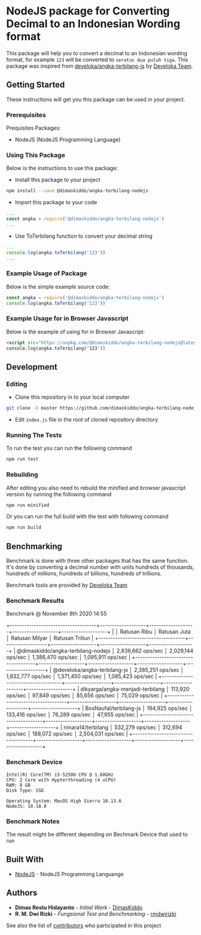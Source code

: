 # NodeJS package for Converting Decimal to an Indonesian Wording format

This package will help you to convert a decimal to an Indonesian wording format, for example `123` will be converted to `seratus dua puluh tiga`. This package was inspired from [develoka/angka-terbilang-js](https://github.com/develoka/angka-terbilang-js) by [Develoka Team](https://github.com/develoka).

## Getting Started

These instructions will get you this package can be used in your project.

### Prerequisites

Prequisites Packages:
* NodeJS (NodeJS Programming Language)

### Using This Package

Below is the instructions to use this package:
* Install this package to your project
```sh
npm install --save @dimaskiddo/angka-terbilang-nodejs
```
* Import this package to your code
```js
...
const angka = require('@dimaskiddo/angka-terbilang-nodejs')
...
```
* Use ToTerbilang function to convert your decimal string
```js
...
console.log(angka.toTerbilang('123'))
...
```

### Example Usage of Package

Below is the simple example source code:
```js
const angka = require('@dimaskiddo/angka-terbilang-nodejs')
console.log(angka.toTerbilang('123'))
```

### Example Usage for in Browser Javascript

Below is the example of using for in Browser Javascript:
```html
<script src="https://unpkg.com/@dimaskiddo/angka-terbilang-nodejs@latest/index.min.js"></script>
console.log(angka.toTerbilang('123'))
```

## Development

### Editing

* Clone this repository in to your local computer
```sh
git clone -b master https://github.com/dimaskiddo/angka-terbilang-nodejs.git
```
* Edit `index.js` file in the root of cloned repository directory

### Running The Tests

To run the test you can run the following command

```sh
npm run test
```

### Rebuilding

After editing you also need to rebuild the minified and browser javascript version by running the following command

```sh
npm run minified
```

Or you can run the full build with the test with following command

```sh
npm run build
```

## Benchmarking

Benchmark is done with three other packages that has the same function. It's done by converting a decimal number with units hundreds of thousands, hundreds of millions, hundreds of billions, hundreds of trillions.

Benchmark tools are provided by [Develoka Team](https://github.com/develoka)

### Benchmark Results

Benchmark @ November 8th 2020 14:55

+------------------------------------+-------------------+-------------------+-------------------+-------------------+
|                                    │ Ratusan Ribu      │ Ratusan Juta      │ Ratusan Milyar    │ Ratusan Triliun   |
+------------------------------------+-------------------+-------------------+-------------------+-------------------+
| @dimaskiddo/angka-terbilang-nodejs │ 2,836,662 ops/sec │ 2,029,144 ops/sec │ 1,386,470 ops/sec │ 1,095,911 ops/sec |
+------------------------------------+-------------------+-------------------+-------------------+-------------------+
| @develoka/angka-terbilang-js       │ 2,385,251 ops/sec │ 1,832,777 ops/sec │ 1,371,450 ops/sec │ 1,085,423 ops/sec |
+------------------------------------+-------------------+-------------------+-------------------+-------------------+
| dikyarga/angka-menjadi-terbilang   │ 113,920 ops/sec   │ 97,849 ops/sec    │ 85,656 ops/sec    │ 75,029 ops/sec    |
+------------------------------------+-------------------+-------------------+-------------------+-------------------+
| BosNaufal/terbilang-js             │ 194,925 ops/sec   │ 133,416 ops/sec   │ 76,289 ops/sec    │ 47,955 ops/sec    |
+------------------------------------+-------------------+-------------------+-------------------+-------------------+
| rimara14/terbilang                 │ 532,279 ops/sec   │ 312,694 ops/sec   │ 188,072 ops/sec   │ 2,504,031 ops/sec |
+------------------------------------+-------------------+-------------------+-------------------+-------------------+

### Benchmark Device

```
Intel(R) Core(TM) i5-5250U CPU @ 1.60GHz
CPU: 2 Core with Hypterthreading (4 vCPU)
RAM: 8 GB
Disk Type: SSD

Operating System: MacOS High Sierra 10.13.6
NodeJS: 10.18.0
```

### Benchmark Notes

The result might be different depending on Bechmark Device that used to run

## Built With

* [NodeJS](https://nodejs.org/) - NodeJS Programming Languange

## Authors

* **Dimas Restu Hidayanto** - *Initial Work* - [DimasKiddo](https://github.com/dimaskiddo)
* **R. M. Dwi Rizki** - *Fungsional Test and Benchmarking* - [rmdwirizki](https://github.com/rmdwirizki)

See also the list of [contributors](https://github.com/dimaskiddo/angka-terbilang-nodejs/contributors) who participated in this project
